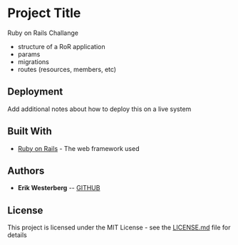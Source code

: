 # Project Title

Ruby on Rails Challange

* structure of a RoR application
* params
* migrations
* routes (resources, members, etc)

## Deployment

Add additional notes about how to deploy this on a live system

## Built With

* [Ruby on Rails](https://rubyonrails.org/) - The web framework used

## Authors

* **Erik Westerberg** -- [GITHUB](https://github.com/erikwesterberg)

## License

This project is licensed under the MIT License - see the [LICENSE.md](LICENSE.md) file for details


